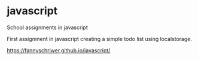 # javascript
School assignments in javascript

First assignment in javascript creating a simple todo list using localstorage.

https://fannyschriwer.github.io/javascript/
